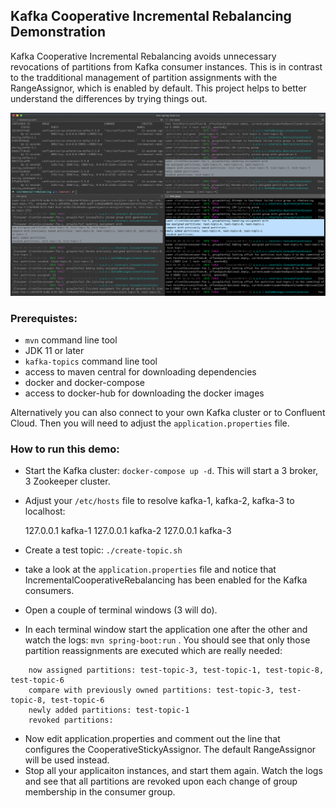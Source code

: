 ## Kafka Cooperative Incremental Rebalancing Demonstration

Kafka Cooperative Incremental Rebalancing avoids unnecessary revocations of partitions from Kafka consumer instances. This is in contrast to the tradditional management of partition assignments with the RangeAssignor, which is enabled by default. This project helps to better understand the differences by trying things out. 

![Image of Yaktocat](docs/screenshot.png)

### Prerequistes:

* `mvn` command line tool
* JDK 11 or later
* `kafka-topics` command line tool
* access to maven central for downloading dependencies 
* docker and docker-compose
* access to docker-hub for downloading the docker images

Alternatively you can also connect to your own Kafka cluster or to Confluent Cloud. Then you will need to adjust the `application.properties` file. 

### How to run this demo: 

* Start the Kafka cluster: `docker-compose up -d`. This will start a 3 broker, 3 Zookeeper cluster. 
* Adjust your `/etc/hosts` file to resolve kafka-1, kafka-2, kafka-3 to localhost: 

   127.0.0.1 kafka-1
   127.0.0.1 kafka-2
   127.0.0.1 kafka-3

* Create a test topic: `./create-topic.sh`
* take a look at the `application.properties` file and notice that IncrementalCooperativeRebalancing has been enabled for the Kafka consumers. 
* Open a couple of terminal windows (3 will do). 
* In each terminal window start the application one after the other and watch the logs: `mvn spring-boot:run` . 
  You should see that only those partition reassignments are executed which are really 
  needed:

```
    now assigned partitions: test-topic-3, test-topic-1, test-topic-8, test-topic-6
    compare with previously owned partitions: test-topic-3, test-topic-8, test-topic-6
    newly added partitions: test-topic-1
    revoked partitions:
```

* Now edit application.properties and comment out the line that configures the CooperativeStickyAssignor. The default RangeAssignor will be used instead. 
* Stop all your applicaiton instances, and start them again. Watch the logs and see that all partitions are revoked upon each change of group membership in the consumer group. 
